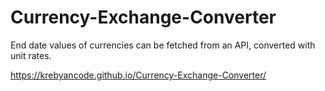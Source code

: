 # Currency-Exchange-Converter

End date values of currencies can be fetched from an API, converted with unit rates.

https://krebyancode.github.io/Currency-Exchange-Converter/
